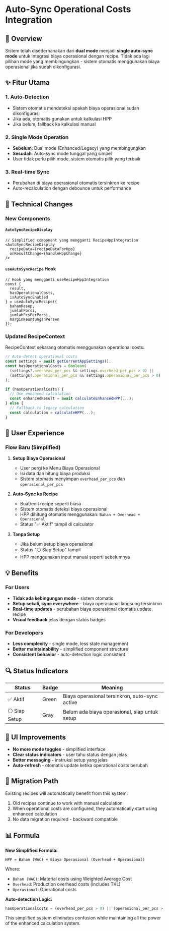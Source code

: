 # Auto-Sync Operational Costs Integration

## 🎯 Overview

Sistem telah disederhanakan dari **dual mode** menjadi **single auto-sync mode** untuk integrasi biaya operasional dengan recipe. Tidak ada lagi pilihan mode yang membingungkan - sistem otomatis menggunakan biaya operasional jika sudah dikonfigurasi.

## ✨ Fitur Utama

### 1. **Auto-Detection**
- Sistem otomatis mendeteksi apakah biaya operasional sudah dikonfigurasi
- Jika ada, otomatis gunakan untuk kalkulasi HPP
- Jika belum, fallback ke kalkulasi manual

### 2. **Single Mode Operation**
- **Sebelum**: Dual mode (Enhanced/Legacy) yang membingungkan
- **Sesudah**: Auto-sync mode tunggal yang simpel
- User tidak perlu pilih mode, sistem otomatis pilih yang terbaik

### 3. **Real-time Sync**
- Perubahan di biaya operasional otomatis tersinkron ke recipe
- Auto-recalculation dengan debounce untuk performance

## 🔧 Technical Changes

### New Components

#### `AutoSyncRecipeDisplay`
```tsx
// Simplified component yang mengganti RecipeHppIntegration
<AutoSyncRecipeDisplay
  recipeData={recipeDataForHpp}
  onResultChange={handleHppChange}
/>
```

#### `useAutoSyncRecipe` Hook
```tsx
// Hook yang mengganti useRecipeHppIntegration
const {
  result,
  hasOperationalCosts,
  isAutoSyncEnabled
} = useAutoSyncRecipe({
  bahanResep,
  jumlahPorsi,
  jumlahPcsPerPorsi,
  marginKeuntunganPersen
});
```

### Updated RecipeContext

RecipeContext sekarang otomatis menggunakan operational costs:

```typescript
// Auto-detect operational costs
const settings = await getCurrentAppSettings();
const hasOperationalCosts = Boolean(
  (settings?.overhead_per_pcs && settings.overhead_per_pcs > 0) || 
  (settings?.operasional_per_pcs && settings.operasional_per_pcs > 0)
);

if (hasOperationalCosts) {
  // Use enhanced calculation
  const enhancedResult = await calculateEnhancedHPP(...);
} else {
  // Fallback to legacy calculation
  const calculation = calculateHPP(...);
}
```

## 🚀 User Experience

### Flow Baru (Simplified)

1. **Setup Biaya Operasional**
   - User pergi ke Menu Biaya Operasional
   - Isi data dan hitung biaya produksi
   - Sistem otomatis menyimpan `overhead_per_pcs` dan `operasional_per_pcs`

2. **Auto-Sync ke Recipe**
   - Buat/edit recipe seperti biasa
   - Sistem otomatis deteksi biaya operasional
   - HPP dihitung otomatis menggunakan: `Bahan + Overhead + Operasional`
   - Status "✅ Aktif" tampil di calculator

3. **Tanpa Setup**
   - Jika belum setup biaya operasional
   - Status "⚪ Siap Setup" tampil
   - HPP menggunakan input manual seperti sebelumnya

## 💡 Benefits

### For Users
- **Tidak ada kebingungan mode** - sistem otomatis
- **Setup sekali, sync everywhere** - biaya operasional langsung tersinkron
- **Real-time updates** - perubahan biaya operasional otomatis update recipe
- **Visual feedback** jelas dengan status badges

### For Developers
- **Less complexity** - single mode, less state management
- **Better maintainability** - simplified component structure
- **Consistent behavior** - auto-detection logic consistent

## 🔍 Status Indicators

| Status | Badge | Meaning |
|--------|-------|---------|
| ✅ Aktif | Green | Biaya operasional tersinkron, auto-sync active |
| ⚪ Siap Setup | Gray | Belum ada biaya operasional, siap untuk setup |

## 🎨 UI Improvements

- **No more mode toggles** - simplified interface
- **Clear status indicators** - user tahu status dengan jelas  
- **Better messaging** - instruksi setup yang jelas
- **Auto-refresh** - otomatis update ketika operational costs berubah

## 🧪 Migration Path

Existing recipes will automatically benefit from this system:
1. Old recipes continue to work with manual calculation
2. When operational costs are configured, they automatically start using enhanced calculation
3. No data migration required - backward compatible

## 📊 Formula

**New Simplified Formula:**
```
HPP = Bahan (WAC) + Biaya Operasional (Overhead + Operasional)
```

Where:
- `Bahan (WAC)`: Material costs using Weighted Average Cost
- `Overhead`: Production overhead costs (includes TKL)
- `Operasional`: Operational costs

**Auto-detection Logic:**
```typescript
hasOperationalCosts = (overhead_per_pcs > 0) || (operasional_per_pcs > 0)
```

This simplified system eliminates confusion while maintaining all the power of the enhanced calculation system.